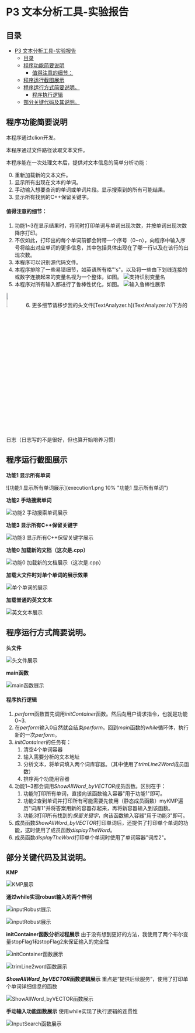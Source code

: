 # P3 文本分析工具-实验报告
## 目录
- [P3 文本分析工具-实验报告](#p3-文本分析工具-实验报告)
  - [目录](#目录)
  - [程序功能简要说明](#程序功能简要说明)
      - [值得注意的细节：](#值得注意的细节)
  - [程序运行截图展示](#程序运行截图展示)
  - [程序运行方式简要说明。](#程序运行方式简要说明)
      - [程序执行逻辑](#程序执行逻辑)
  - [部分关键代码及其说明。](#部分关键代码及其说明)

## 程序功能简要说明

本程序通过clion开发。

本程序通过文件路径读取文本文件。

本程序能在一次处理文本后，提供对文本信息的简单分析功能：

0. 重新加载新的文本文件。
1. 显示所有出现在文本的单词。
2. 手动输入想要查询的单词或单词片段。显示搜索到的所有可能结果。
3. 显示所有找到的C++保留关键字。

#### 值得注意的细节：

1. 功能1~3在显示结果时，将同时打印单词与单词出现次数，并按单词出现次数降序打印。
2. 不仅如此，打印出的每个单词前都会附带一个序号（0~n），向程序中输入序号将给出对应单词的更多信息，其中包括具体出现在了哪一行以及在该行的出现次数。
3. 本程序可以识别源代码文件。
4. 本程序排除了一些易错细节，如英语所有格"'s"。以及将一些由下划线连接的或数字连接起来的变量名视为一个整体，如图。
![](func2_detail1.png "支持识别变量名")
5. 本程序对所有输入都进行了鲁棒性优化，如图。
![输入鲁棒性展示](robust1.png "输入鲁棒性展示")
<img src=robust1.png width=10% />
6. 更多细节请移步我的头文件[TextAnalyzer.h](TextAnalyzer.h)下方的日志（日志写的不是很好，但也算开始培养习惯）


## 程序运行截图展示

**功能1 显示所有单词**

![功能1 显示所有单词展示](execution1.png 10% "功能1 显示所有单词")

**功能2 手动搜索单词**

![功能2 手动搜索单词展示](execution2.png "功能2 手动搜索单词")

**功能3 显示所有C++保留关键字**

![功能3 显示所有C++保留关键字展示](execution3.png "功能3 显示所有C++保留关键字")

**功能0 加载新的文档（这次是.cpp）**

![功能0 加载新的文档展示（这次是.cpp）](executionCode.png "功能0 加载新的文档（这次是.cpp）")

**加载大文件时对单个单词的展示效果**

![单个单词的展示](executionCode2.png "单个单词的展示")

**加载普通的英文文本**

![英文文本展示](executionText.png "英文文本展示")


## 程序运行方式简要说明。
**头文件**

![头文件展示](headFile.png "头文件展示")

**main函数**

![main函数展示](main.png "main函数展示")

#### 程序执行逻辑
1. *perform*函数首先调用*initContainer*函数。然后向用户请求指令，也就是功能0~3.
2. 在*perform*输入0自然就会结束*perform*。回到*main*函数的*while*循环体，执行新的一次*perform*。
3. *initContainer*的任务有：
   1. 清空4个单词容器
   2. 输入需要分析的文本地址
   3. 分析文本，将单词填入两个词库容器。（其中使用了*trimLine2Word*成员函数）
   4. 排序两个功能用容器
4. 功能1~3都会调用*ShowAllWord_byVECTOR*成员函数。区别在于： 
   1. 功能1打印所有单词，直接向该函数输入容器"用于功能1"即可。
   2. 功能2查到单词并打印所有可能需要先使用（静态成员函数）myKMP遍历"词库1"并将答案用新的容器存起来，再将新容器输入到该函数。
   3. 功能3打印所有找到的*保留关键字*，向该函数输入容器"用于功能3"即可。
5. 成员函数*ShowAllWord_byVECTOR*打印单词后，还提供了打印单个单词的功能，这时使用了成员函数*displayTheWord*。
6. 成员函数*displayTheWord*打印单个单词时使用了单词容器"词库2"。


## 部分关键代码及其说明。
**KMP**

![KMP展示](kmp.png "KMP展示")

**通过while实现robust输入的两个样例**

![inputRobust展示](inputRobust1.png "inputRobust展示")

![inputRobust展示](inputRobust2.png "inputRobust展示")

**initContainer函数分析过程展示**
由于没有想到更好的方法，我使用了两个布尔变量stopFlag1和stopFlag2来保证输入的完全性

![initContainer函数展示](init1.png "initContainer函数展示")

![trimLine2word函数展示](trimLine2word.png "trimLine2word函数展示")

***ShowAllWord_byVECTOR*函数逻辑展示**
重点是“提供后续服务”，使用了打印单个单词详细信息的函数

![ShowAllWord_byVECTOR函数展示](showVector.png "ShowAllWord_byVECTOR函数展示")

**手动输入功能函数展示**
使用while实现了执行逻辑的连贯性

![InputSearch函数展示](inputSearch.png "InputSearch函数展示")
